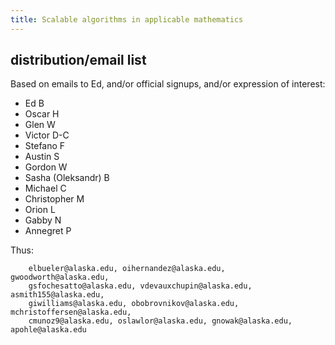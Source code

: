 ```yaml
---
title: Scalable algorithms in applicable mathematics
---
```


## distribution/email list

Based on emails to Ed, and/or official signups, and/or expression of interest:

  * Ed B
  * Oscar H
  * Glen W
  * Victor D-C
  * Stefano F
  * Austin S
  * Gordon W
  * Sasha (Oleksandr) B
  * Michael C
  * Christopher M
  * Orion L
  * Gabby N
  * Annegret P

Thus:

        elbueler@alaska.edu, oihernandez@alaska.edu, gwoodworth@alaska.edu,
        gsfochesatto@alaska.edu, vdevauxchupin@alaska.edu, asmith155@alaska.edu,
        giwilliams@alaska.edu, obobrovnikov@alaska.edu, mchristoffersen@alaska.edu,
        cmunoz9@alaska.edu, oslawlor@alaska.edu, gnowak@alaska.edu, apohle@alaska.edu
